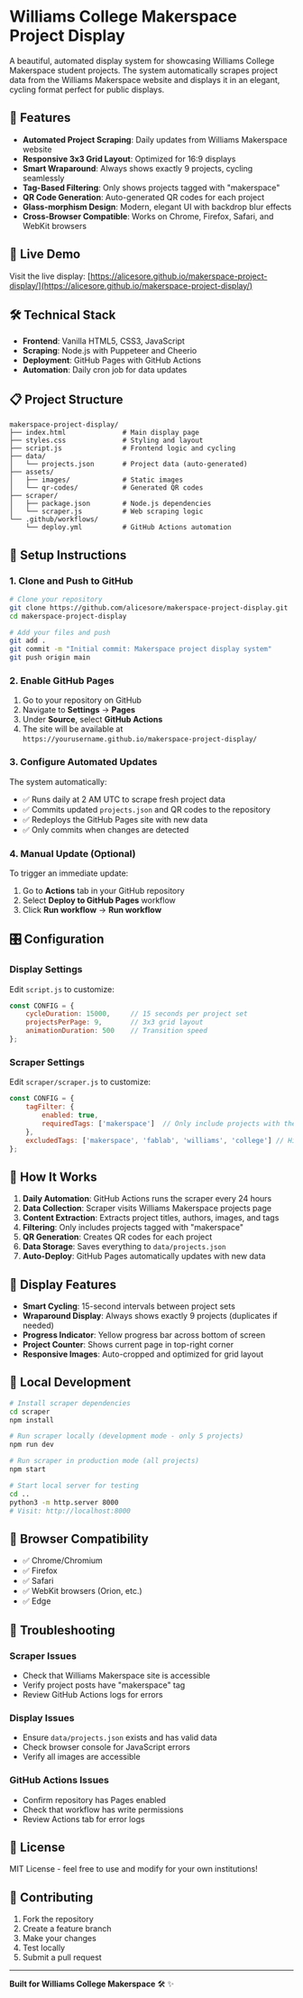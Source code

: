 # Williams College Makerspace Project Display

A beautiful, automated display system for showcasing Williams College Makerspace student projects. The system automatically scrapes project data from the Williams Makerspace website and displays it in an elegant, cycling format perfect for public displays.

## 🌟 Features

- **Automated Project Scraping**: Daily updates from Williams Makerspace website
- **Responsive 3x3 Grid Layout**: Optimized for 16:9 displays
- **Smart Wraparound**: Always shows exactly 9 projects, cycling seamlessly
- **Tag-Based Filtering**: Only shows projects tagged with "makerspace"
- **QR Code Generation**: Auto-generated QR codes for each project
- **Glass-morphism Design**: Modern, elegant UI with backdrop blur effects
- **Cross-Browser Compatible**: Works on Chrome, Firefox, Safari, and WebKit browsers

## 🚀 Live Demo

Visit the live display: [https://alicesore.github.io/makerspace-project-display/](https://alicesore.github.io/makerspace-project-display/)

## 🛠️ Technical Stack

- **Frontend**: Vanilla HTML5, CSS3, JavaScript
- **Scraping**: Node.js with Puppeteer and Cheerio
- **Deployment**: GitHub Pages with GitHub Actions
- **Automation**: Daily cron job for data updates

## 📋 Project Structure

```
makerspace-project-display/
├── index.html              # Main display page
├── styles.css              # Styling and layout
├── script.js               # Frontend logic and cycling
├── data/
│   └── projects.json       # Project data (auto-generated)
├── assets/
│   ├── images/             # Static images
│   └── qr-codes/           # Generated QR codes
├── scraper/
│   ├── package.json        # Node.js dependencies
│   └── scraper.js          # Web scraping logic
└── .github/workflows/
    └── deploy.yml          # GitHub Actions automation
```

## 🔧 Setup Instructions

### 1. Clone and Push to GitHub

```bash
# Clone your repository
git clone https://github.com/alicesore/makerspace-project-display.git
cd makerspace-project-display

# Add your files and push
git add .
git commit -m "Initial commit: Makerspace project display system"
git push origin main
```

### 2. Enable GitHub Pages

1. Go to your repository on GitHub
2. Navigate to **Settings** → **Pages**
3. Under **Source**, select **GitHub Actions**
4. The site will be available at `https://yourusername.github.io/makerspace-project-display/`

### 3. Configure Automated Updates

The system automatically:
- ✅ Runs daily at 2 AM UTC to scrape fresh project data
- ✅ Commits updated `projects.json` and QR codes to the repository
- ✅ Redeploys the GitHub Pages site with new data
- ✅ Only commits when changes are detected

### 4. Manual Update (Optional)

To trigger an immediate update:
1. Go to **Actions** tab in your GitHub repository
2. Select **Deploy to GitHub Pages** workflow
3. Click **Run workflow** → **Run workflow**

## 🎛️ Configuration

### Display Settings

Edit `script.js` to customize:

```javascript
const CONFIG = {
    cycleDuration: 15000,     // 15 seconds per project set
    projectsPerPage: 9,       // 3x3 grid layout
    animationDuration: 500    // Transition speed
};
```

### Scraper Settings

Edit `scraper/scraper.js` to customize:

```javascript
const CONFIG = {
    tagFilter: {
        enabled: true,
        requiredTags: ['makerspace']  // Only include projects with these tags
    },
    excludedTags: ['makerspace', 'fablab', 'williams', 'college'] // Hide these tags from display
};
```

## 🔄 How It Works

1. **Daily Automation**: GitHub Actions runs the scraper every 24 hours
2. **Data Collection**: Scraper visits Williams Makerspace projects page
3. **Content Extraction**: Extracts project titles, authors, images, and tags
4. **Filtering**: Only includes projects tagged with "makerspace"
5. **QR Generation**: Creates QR codes for each project
6. **Data Storage**: Saves everything to `data/projects.json`
7. **Auto-Deploy**: GitHub Pages automatically updates with new data

## 🎨 Display Features

- **Smart Cycling**: 15-second intervals between project sets
- **Wraparound Display**: Always shows exactly 9 projects (duplicates if needed)
- **Progress Indicator**: Yellow progress bar across bottom of screen
- **Project Counter**: Shows current page in top-right corner
- **Responsive Images**: Auto-cropped and optimized for grid layout

## 🔧 Local Development

```bash
# Install scraper dependencies
cd scraper
npm install

# Run scraper locally (development mode - only 5 projects)
npm run dev

# Run scraper in production mode (all projects)
npm start

# Start local server for testing
cd ..
python3 -m http.server 8000
# Visit: http://localhost:8000
```

## 📱 Browser Compatibility

- ✅ Chrome/Chromium
- ✅ Firefox
- ✅ Safari
- ✅ WebKit browsers (Orion, etc.)
- ✅ Edge

## 🚨 Troubleshooting

### Scraper Issues
- Check that Williams Makerspace site is accessible
- Verify project posts have "makerspace" tag
- Review GitHub Actions logs for errors

### Display Issues
- Ensure `data/projects.json` exists and has valid data
- Check browser console for JavaScript errors
- Verify all images are accessible

### GitHub Actions Issues
- Confirm repository has Pages enabled
- Check that workflow has write permissions
- Review Actions tab for error logs

## 📄 License

MIT License - feel free to use and modify for your own institutions!

## 🤝 Contributing

1. Fork the repository
2. Create a feature branch
3. Make your changes
4. Test locally
5. Submit a pull request

---

**Built for Williams College Makerspace** 🛠️ ✨